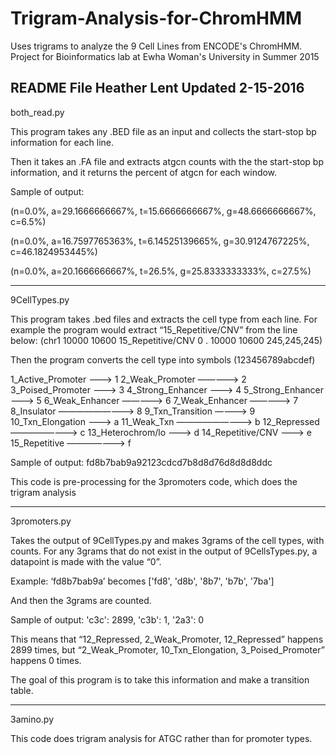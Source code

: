 # Trigram-Analysis-for-ChromHMM
Uses trigrams to analyze the 9 Cell Lines from ENCODE's ChromHMM. Project for Bioinformatics lab at Ewha Woman's University in Summer 2015

README File
Heather Lent
Updated 2-15-2016
----------------------------

both_read.py

This program takes any .BED file as an input and collects the start-stop bp information for each line.


Then it takes an .FA file and extracts atgcn counts with the the start-stop bp information, and it returns the percent of atgcn for each window.

Sample of output:

(n=0.0%, a=29.1666666667%, t=15.6666666667%, g=48.6666666667%, c=6.5%)

(n=0.0%, a=16.7597765363%, t=6.14525139665%, g=30.9124767225%, c=46.1824953445%)

(n=0.0%, a=20.1666666667%, t=26.5%, g=25.8333333333%, c=27.5%)


-------------------------------------------

9CellTypes.py


This program takes .bed files and extracts the cell type from each line. 
For example the program would extract “15_Repetitive/CNV” from the line below:
(chr1	10000	10600	15_Repetitive/CNV	0	.	10000	10600	245,245,245)

Then the program converts the cell type into symbols (123456789abcdef)

1_Active_Promoter ———> 1
2_Weak_Promoter —————> 2
3_Poised_Promoter ———> 3
4_Strong_Enhancer ———> 4
5_Strong_Enhancer ———> 5
6_Weak_Enhancer —————> 6
7_Weak_Enhancer —————> 7
8_Insulator —————————> 8
9_Txn_Transition ————> 9
10_Txn_Elongation ———> a
11_Weak_Txn —————————> b
12_Repressed ————————> c
13_Heterochrom/lo ———> d
14_Repetitive/CNV ———> e
15_Repetitive ———————> f

Sample of output: fd8b7bab9a92123cdcd7b8d8d76d8d8d8ddc

This code is pre-processing for the 3promoters code, which does the trigram analysis

-------------------------------------------

3promoters.py

Takes the output of 9CellTypes.py and makes 3grams of the cell types, with counts.
For any 3grams that do not exist in the output of 9CellsTypes.py, a datapoint is made with the value “0”.

Example:
‘fd8b7bab9a’ becomes ['fd8', 'd8b', '8b7', 'b7b', '7ba']

And then the 3grams are counted. 

Sample of output: 'c3c': 2899, 'c3b': 1, '2a3': 0

This means that “12_Repressed, 2_Weak_Promoter, 12_Repressed” happens 2899 times,
but “2_Weak_Promoter, 10_Txn_Elongation, 3_Poised_Promoter” happens 0 times. 

The goal of this program is to take this information and make a transition table. 

-------------------------------------------

3amino.py

This code does trigram analysis for ATGC rather than for promoter types. 

